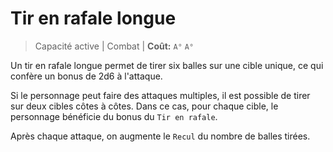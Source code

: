 # Tir en rafale longue

> Capacité active \| Combat \| **Coût:** `A°` `A°`

Un tir en rafale longue permet de tirer six balles sur une cible unique, ce qui confère un bonus de 2d6 à l'attaque.

Si le personnage peut faire des attaques multiples, il est possible de tirer sur deux cibles côtes à côtes. Dans ce cas, pour chaque cible, le personnage bénéficie du bonus du `Tir en rafale`.

Après chaque attaque, on augmente le `Recul` du nombre de balles tirées.

